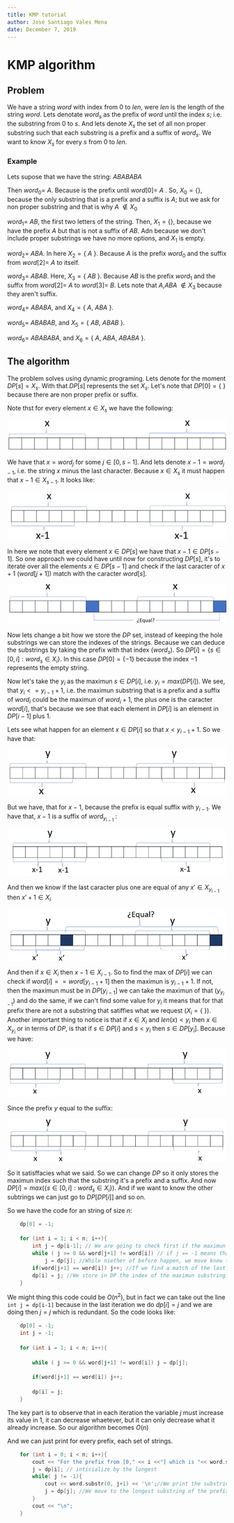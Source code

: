 ```yaml
---
title: KMP tutorial
author: José Santiago Vales Mena
date: December 7, 2019
---
```


# KMP algorithm

## Problem

We have a string $word$ with index from $0$ to $len$, were $len$ is the length of the string $word$. Lets denotate $word_s$ as the prefix of $word$ until the index $s$; i.e. the substring from $0$ to $s$. And lets denote $X_s$ the set of all non proper substring such that each substring is a prefix and a suffix of $word_s$. We want to know $X_s$ for every $s$ from $0$ to $len$.

### Example

Lets supose that we have the string: *ABABABA*

Then $word_0 =$ *A*. Because is the prefix until $word[0] =$ *A* . So, $X_0 = \{ \}$, because the only substring that is a prefix and a suffix is *A*; but we ask for non proper substring and that is why *A* $\notin X_0$

$word_1 =$ *AB*, the first two letters of the string. Then, $X_1 = \{ \}$, because we have the prefix *A* but that is not a suffix of *AB*. Adn because we don't include proper substrings we have no more options, and $X_1$ is empty.

$word_2 =$ *ABA*. In here $X_2 = \{$ *A* $\}$. Because *A* is the prefix $word_0$ and the suffix from $word[2] =$ *A* to itself.

$word_3 =$ *ABAB*. Here, $X_3 = \{$ *AB* $\}$. Because *AB* is the prefix $word_1$ and the suffix from $word[2] =$ *A* to $word[3] =$ *B*. Lets note that *A*,*ABA* $\notin X_3$ because they aren't suffix.

$word_4 =$ *ABABA*, and $X_4 = \{$ *A*, *ABA* $\}$.

$word_5 =$ *ABABAB*, and $X_5 = \{$ *AB*, *ABAB* $\}$.

$word_6 =$ *ABABABA*, and $X_6 = \{$ *A*, *ABA*, *ABABA* $\}$.

## The algorithm

The problem solves using dynamic programing. Lets denote for the moment $DP[s] = X_s$. With that $DP[s]$ represents the set $X_s$. Let's note that $DP[0] = \{$ $\}$ because there are non proper prefix or suffix.

Note thst for every element $x \in X_s$ we have the following: 

![$x$ in $X$](FirstSubstring.png)

We have that $x = word_j$ for some $j \in [0, s - 1]$. And lets denote $x-1 = word_{j-1}$, i.e. the string $x$ minus the last character. Because $x \in X_s$ it must happen that $x - 1 \in X_{s-1}$. It looks like:

![$x-1$ in $X_s$](TheRecursiveCall.png)

In here we note that every element $x \in DP[s]$ we have that $x-1 \in DP[s-1]$. So one approach we could have until now for constructing $DP[s]$, it's to iterate over all the elements $x \in DP[s - 1]$ and check if the last caracter of $x + 1$ ($word[j+1]$) match with the caracter $word[s]$.

![Constructing DP[s] with DP[s-1]](IteratingOverDp.png)

Now lets change a bit how we store the $DP$ set, instead of keeping the hole substrings we can store the indexes of the strings. Because we can deduce the substrings by taking the prefix with that index ($word_s$). So $DP[i] = \{s \in [0, i] : word_s \in X_i\}$. In this case $DP[0] = \{-1\}$ because the index $-1$ represents the empty string.

Now let's take the $y_i$ as the maximun $s \in DP[i]$, i.e. $y_i = max(DP[i])$. We see, that $y_i <= y_{i-1} + 1$, i.e. the maximun substring that is a prefix and a suffix of $word_i$ could be the maximun of $word_i + 1$, the plus one is the caracter $word[i]$, that's because we see that each element in $DP[i]$ is an element in $DP[i-1]$ plus 1.

Lets see what happen for an element $x \in DP[i]$ so that $x < y_{i - 1} + 1$. So we have that:

![Substring with size less than the maximun before](DpInAnother.png)

But we have, that for $x - 1$, because the prefix is equal suffix with $y_{i-1}$. We have that, $x-1$ is a suffix of $word_{y_{i-1}}$ :

![x-1 as a suffix of $word_{y_{i-1}}$](Dp[y].png)

And then we know if the last caracter plus one are equal of any $x' \in X_{y_{i-1}}$ then $x'+1 \in X_i$

![](TheOtherIf.png)

And then if $x \in X_i$ then $x-1 \in X_{i-1}$. So to find the max of $DP[i]$ we can check if $word[i] == word[y_{i-1} + 1]$ then the maximun is $y_{i-1} + 1$. If not, then the maximun must be in $DP[y_{i-1}]$ we can take the maximun of that ($y_{y_{i-1}}$) and do the same, if we can't find some value for $y_i$ it means that for that prefix there are not a substring that satiffies what we request ($X_i = \{$ $\}$). Another important thing to notice is that if $x \in X_i$ and $len(x) < y_i$ then $x \in X_{y_{i}}$ or in terms of $DP$, is that if $s \in DP[i]$ and $s < y_i$ then $s \in DP[y_i]$. Because we have:

![](TheMemorySaver.png)

Since the prefix $y$ equal to the suffix:

![](SeeingTheContention.png)

So it satisffacies what we said. So we can change $DP$ so it only stores the maximun index such that the substring it's a prefix and a suffix. And now $DP[i] = max( \{s \in [0, i] : word_s \in X_i\} )$. And if we want to know the other subtrings we can just go to $DP[DP[i]]$ and so on.

So we have the code for an string of size $n$: 

```c++
    dp[0] = -1;

    for (int i = 1; i < n; i++){
        int j = dp[i-1]; // We are going to check first if the maximun substring that is a preffix and a suffix is the maximun of i - 1 plus the new character we are adding
        while ( j >= 0 && word[j+1] != word[i]) // if j == -1 means that we coudn't find the substring, or if word[j+1] == word[i] means that the last character plus one of the maximun substring is equal to the last character of the preffix i, so this is the longest substring that is a prefix and a suffix of the i-th prefix. 
            j = dp[j]; //While niether of before happen, we move know to the preffix of the maximun substring, and repeat.
        if(word[j+1] == word[i]) j++; //If we find a match of the last letter that means that the prefix j match with the suffix - 1, and the last letter match so the maximun substring its j+1;
        dp[i] = j; //We store in DP the index of the maximun substring.
    }
```

We might thing this code could be $O(n^2)$, but in fact we can take out the line `int j = dp[i-1]` because in the last iteration we do $dp[i] = j$ and we are doing then $j = j$ which is redundant. So the code looks like:

```c++
    dp[0] = -1;
    int j = -1;

    for (int i = 1; i < n; i++){

        while ( j >= 0 && word[j+1] != word[i]) j = dp[j]; 
        
        if(word[j+1] == word[i]) j++;

        dp[i] = j; 
    }
```

The key part is to observe that in each iteration the variable $j$ must increase its value in $1$, it can decrease whaetever, but it can only decrease what it already increase. So our algorithm becomes $O(n)$

And we can just print for every prefix, each set of strings.

```c++
    for (int i = 0; i < n; i++){
        cout << "For the prefix from [0," << i <<"] which is "<< word.substr(0, i+1) << " the non-proper prefix that are also suffixes are:\n";
        j = dp[i]; // inticialize by the longest
        while( j != -1){
            cout << word.substr(0, j+1) << '\n';//We print the substring which must be a prefix.
            j = dp[j]; //We move to the longest substring of the prefix with size of my actual longest substring, that is my kth longest substring
        }
        cout << "\n";
    }
```